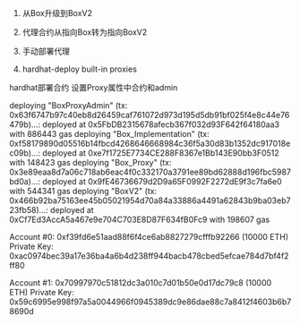 1. 从Box升级到BoxV2
2. 代理合约从指向Box转为指向BoxV2

1.  手动部署代理
2.  hardhat-deploy built-in proxies
<!-- 3.  openzeppelin upgrades plugin -->

hardhat部署合约 设置Proxy属性中合约和admin

deploying "BoxProxyAdmin" (tx: 0x63f6747b97c40eb8d26459caf761072d973d195d5db91bf025f4e8c44e76479b)...: deployed at 0x5FbDB2315678afecb367f032d93F642f64180aa3 with 886443 gas
deploying "Box_Implementation" (tx: 0xf58179890d05516b14fbcd4268646668984c36f5a30d83b1352dc917018ec09b)...: deployed at 0xe7f1725E7734CE288F8367e1Bb143E90bb3F0512 with 148423 gas
deploying "Box_Proxy" (tx: 0x3e89eaa8d7a06c718ab6eac4f0c332170a3791ee89bd62888d196fbc5987bd0a)...: deployed at 0x9fE46736679d2D9a65F0992F2272dE9f3c7fa6e0 with 544341 gas
deploying "BoxV2" (tx: 0x466b92ba75163ee45b05021954d70a84a33886a4491a62843b9ba03eb723fb58)...: deployed at 0xCf7Ed3AccA5a467e9e704C703E8D87F634fB0Fc9 with 198607 gas

Account #0: 0xf39fd6e51aad88f6f4ce6ab8827279cfffb92266 (10000 ETH)
Private Key: 0xac0974bec39a17e36ba4a6b4d238ff944bacb478cbed5efcae784d7bf4f2ff80

Account #1: 0x70997970c51812dc3a010c7d01b50e0d17dc79c8 (10000 ETH)
Private Key: 0x59c6995e998f97a5a0044966f0945389dc9e86dae88c7a8412f4603b6b78690d
